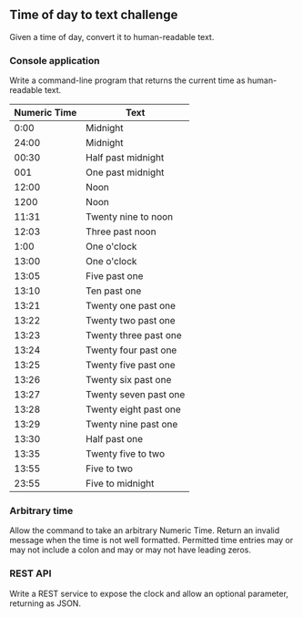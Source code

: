 
## Time of day to text challenge
Given a time of day, convert it to human-readable text.

### Console application
Write a command-line program that returns the current time as human-readable text.

| Numeric Time | Text |
|--------------|------|
| 0:00 | Midnight |
| 24:00 | Midnight |
| 00:30 | Half past midnight |
| 001 | One past midnight |
| 12:00 | Noon |
| 1200 | Noon |
| 11:31 | Twenty nine to noon |
| 12:03 | Three past noon |
| 1:00 | One o'clock |
| 13:00 | One o'clock |
| 13:05 | Five past one |
| 13:10 | Ten past one |
| 13:21 | Twenty one past one |
| 13:22 | Twenty two past one |
| 13:23 | Twenty three past one |
| 13:24 | Twenty four past one |
| 13:25 | Twenty five past one |
| 13:26 | Twenty six past one |
| 13:27 | Twenty seven past one |
| 13:28 | Twenty eight past one |
| 13:29 | Twenty nine past one |
| 13:30 | Half past one |
| 13:35 | Twenty five to two |
| 13:55 | Five to two |
| 23:55 | Five to midnight |

### Arbitrary time
Allow the command to take an arbitrary Numeric Time. Return an invalid message when the time is not well formatted.  Permitted time entries may or may not include a colon and may or may not have leading zeros.

### REST API
Write a REST service to expose the clock and allow an optional parameter, returning as JSON.
